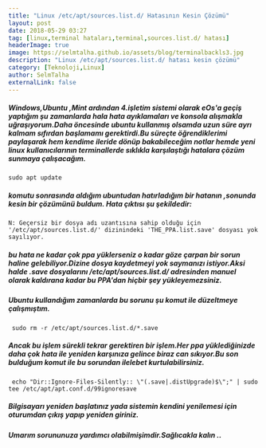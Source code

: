 ```yaml
---
title: "Linux /etc/apt/sources.list.d/ Hatasının Kesin Çözümü"
layout: post
date: 2018-05-29 03:27
tag: [linux,terminal hataları,terminal,sources.list.d/ hatası]
headerImage: true
image: https://selmtalha.github.io/assets/blog/terminalbackls3.jpg
description: "Linux /etc/apt/sources.list.d/ hatası kesin çözümü"
category: [Teknoloji,Linux]
author: SelmTalha
externalLink: false
---
```


##### Windows,Ubuntu ,Mint ardından 4.işletim sistemi olarak eOs'a geçiş yaptığım şu zamanlarda hala hata ayıklamaları ve konsola alışmakla uğraşıyorum.Daha öncesinde ubuntu kullanmış olsamda uzun süre ayrı kalmam sıfırdan başlamamı gerektirdi.Bu süreçte öğrendiklerimi paylaşarak hem kendime ileride dönüp bakabileceğim notlar hemde yeni linux kullanıcılarının terminallerde sıklıkla karşılaştığı hatalara çözüm sunmaya çalışacağım.

`sudo apt update `

##### komutu sonrasında aldığım ubuntudan hatırladığım bir hatanın ,sonunda kesin bir çözümünü buldum. Hata çıktısı şu şekildedir:

`N: Geçersiz bir dosya adı uzantısına sahip olduğu için '/etc/apt/sources.list.d/' dizinindeki 'THE_PPA.list.save' dosyası yok sayılıyor.`

##### bu hata ne kadar çok ppa yüklerseniz o kadar göze çarpan bir sorun haline gelebiliyor.Dizine dosya kaydetmeyi yok saymanızı istiyor.Aksi halde .save dosyalarını /etc/apt/sources.list.d/ adresinden manuel olarak kaldırana kadar bu PPA'dan hiçbir şey yükleyemezsiniz.

##### Ubuntu kullandığım zamanlarda bu sorunu şu komut ile düzeltmeye çalışmıştım.

` sudo rm -r /etc/apt/sources.list.d/*.save`

##### Ancak bu işlem sürekli tekrar gerektiren bir işlem.Her ppa yüklediğinizde daha çok hata ile yeniden karşınıza gelince biraz can sıkıyor.Bu son bulduğum komut ile bu sorundan ilelebet kurtulabilirsiniz. 

` echo "Dir::Ignore-Files-Silently:: \"(.save|.distUpgrade)$\";" | sudo tee /etc/apt/apt.conf.d/99ignoresave`

##### Bilgisayarı yeniden başlatınız yada sistemin kendini yenilemesi için oturumdan çıkış yapıp yeniden giriniz.

##### Umarım sorununuza yardımcı olabilmişimdir.Sağlıcakla kalın ..





